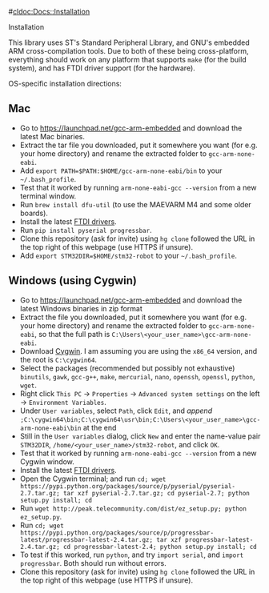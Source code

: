 #<cldoc:Docs::Installation>

Installation

This library uses ST's Standard Peripheral Library, and GNU's embedded ARM cross-compilation tools. Due to both of these being cross-platform, everything should work on any platform that supports `make` (for the build system), and has FTDI driver support (for the hardware).

OS-specific installation directions:

## Mac

* Go to https://launchpad.net/gcc-arm-embedded and download the latest Mac binaries.
* Extract the tar file you downloaded, put it somewhere you want (for e.g. your home directory) and rename the extracted folder to `gcc-arm-none-eabi`.
* Add `export PATH=$PATH:$HOME/gcc-arm-none-eabi/bin` to your `~/.bash_profile`.
* Test that it worked by running `arm-none-eabi-gcc --version` from a new terminal window.
* Run `brew install dfu-util` (to use the MAEVARM M4 and some older boards).
* Install the latest [FTDI drivers](http://www.ftdichip.com/Drivers/VCP.htm).
* Run `pip install pyserial progressbar`.
* Clone this repository (ask for invite) using `hg clone` followed the URL in the top right of this webpage (use HTTPS if unsure).
* Add `export STM32DIR=$HOME/stm32-robot` to your `~/.bash_profile`.

## Windows (using Cygwin)

* Go to https://launchpad.net/gcc-arm-embedded and download the latest Windows binaries in zip format
* Extract the file you downloaded, put it somewhere you want (for e.g. your home directory) and rename the extracted folder to `gcc-arm-none-eabi`, so that the full path is `C:\Users\<your_user_name>\gcc-arm-none-eabi`.
* Download [Cygwin](https://www.cygwin.com/install.html). I am assuming you are using the `x86_64` version, and the root is `C:\cygwin64`.
* Select the packages (recommended but possibly not exhaustive) `binutils`, `gawk`, `gcc-g++`, `make`, `mercurial`, `nano`, `openssh`, `openssl`, `python`, `wget`.
* Right click `This PC` -> `Properties` -> `Advanced system settings` on the left -> `Environment Variables`.
* Under `User variables`, select `Path`, click `Edit`, and *append* `;C:\cygwin64\bin;C:\cygwin64\usr\bin;C:\Users\<your_user_name>\gcc-arm-none-eabi\bin` at the end
* Still in the `User variables` dialog, click `New` and enter the name-value pair `STM32DIR`, `/home/<your_user_name>/stm32-robot`, and click `OK`.
* Test that it worked by running `arm-none-eabi-gcc --version` from a new Cygwin window.
* Install the latest [FTDI drivers](http://www.ftdichip.com/Drivers/VCP.htm).
* Open the Cygwin terminal; and run `cd; wget https://pypi.python.org/packages/source/p/pyserial/pyserial-2.7.tar.gz; tar xzf pyserial-2.7.tar.gz; cd pyserial-2.7; python setup.py install; cd`
* Run `wget http://peak.telecommunity.com/dist/ez_setup.py; python ez_setup.py`.
* Run `cd; wget https://pypi.python.org/packages/source/p/progressbar-latest/progressbar-latest-2.4.tar.gz; tar xzf progressbar-latest-2.4.tar.gz; cd progressbar-latest-2.4; python setup.py install; cd`
* To test if this worked, run `python`, and try `import serial`, and `import progressbar`. Both should run without errors.
* Clone this repository (ask for invite) using `hg clone` followed the URL in the top right of this webpage (use HTTPS if unsure).

